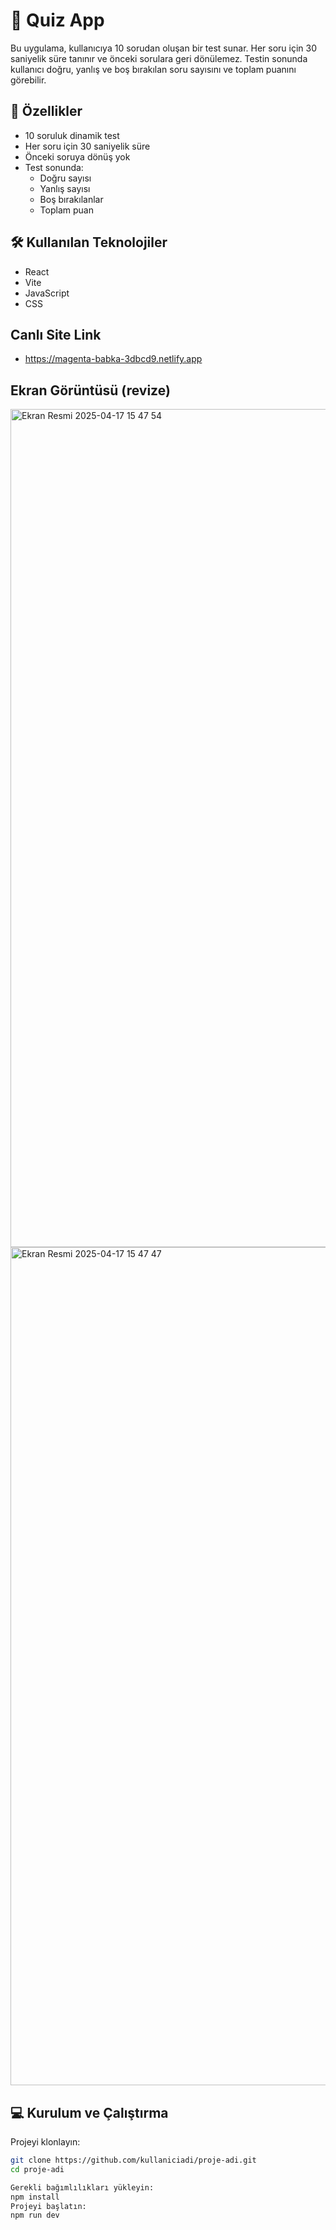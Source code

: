 # 🧠 Quiz App

Bu uygulama, kullanıcıya 10 sorudan oluşan bir test sunar. Her soru için 30 saniyelik süre tanınır ve önceki sorulara geri dönülemez. Testin sonunda kullanıcı doğru, yanlış ve boş bırakılan soru sayısını ve toplam puanını görebilir.

## 🚀 Özellikler

- 10 soruluk dinamik test
- Her soru için 30 saniyelik süre
- Önceki soruya dönüş yok
- Test sonunda:
  - Doğru sayısı
  - Yanlış sayısı
  - Boş bırakılanlar
  - Toplam puan

## 🛠️ Kullanılan Teknolojiler

- React
- Vite
- JavaScript
- CSS

## Canlı Site Link
- https://magenta-babka-3dbcd9.netlify.app

## Ekran Görüntüsü (revize)
<img width="1341" alt="Ekran Resmi 2025-04-17 15 47 54" src="https://github.com/user-attachments/assets/18c103b7-26f8-4dc8-8538-83c35cd244f3" />
<img width="1341" alt="Ekran Resmi 2025-04-17 15 47 47" src="https://github.com/user-attachments/assets/0389d0a4-b27a-484a-a690-eb7b9bebf5f1" />





## 💻 Kurulum ve Çalıştırma

Projeyi klonlayın:

```bash
git clone https://github.com/kullaniciadi/proje-adi.git
cd proje-adi

Gerekli bağımlılıkları yükleyin:
npm install
Projeyi başlatın:
npm run dev





